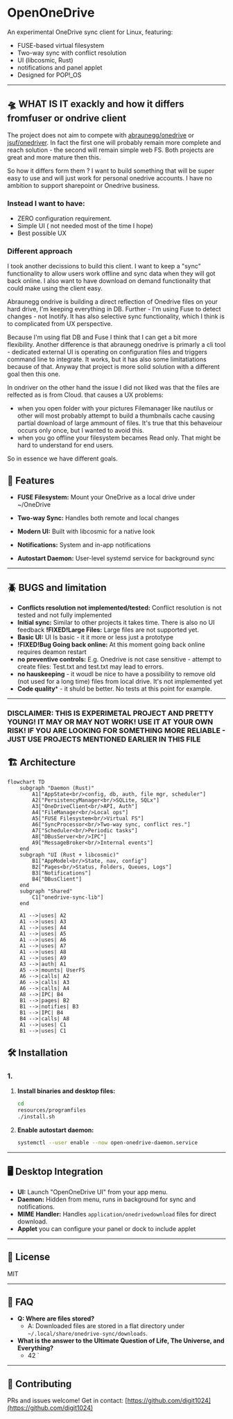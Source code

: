 # OpenOneDrive

An experimental OneDrive sync client for Linux, featuring:
- FUSE-based virtual filesystem
- Two-way sync with conflict resolution
- UI (libcosmic, Rust)
- notifications and panel applet 
- Designed for POP!_OS

---
## 🛸 WHAT IS IT exackly and how it differs fromfuser or ondrive client 
The project does not aim to compete with [abraunegg/onedrive](https://github.com/abraunegg/onedrive) or [jsuf/onedriver](https://github.com/jstaf/onedriver). 
In fact the first one will probably remain more complete and reach solution - the second will remain simple web FS. Both projects are great and more mature then this. 

So how it differs form them ? 
I want to build something that will be super easy to use and will just work for personal onedrive accounts.
I have no ambition to support sharepoint or Onedrive business.

### Instead I want to have: 
   - ZERO configuration requirement. 
   - Simple UI ( not needed most of the time I hope)
   - Best possible UX


### Different approach
I took another decissions to build this client. I want to keep a "sync" functionality to allow users work offline and sync data when they will got back online. 
I also want to have download on demand functionality  that could make using the client easy. 

Abraunegg ondrive is building a  direct reflection of Onedrive files on your hard drive, I'm keeping everything in DB. Further - I'm using Fuse to detect changes - not Inotify.
It has also selective sync functionality, which I think is to complicated from UX perspective. 

Because I'm using flat DB and Fuse I think that  I can get a bit more flexibility. Another difference is that abraunegg onedrive is primarly a cli tool - dedicated external UI is operating on configuration files and triggers command line to integrate. It works, but it has also some limitatiations because of that.
Anyway that project is more solid solution with a different goal then this one. 

In ondriver on the other hand the issue I did not liked was that the files are relfected as is from Cloud.
that causes a UX problems: 
- when you open folder with your pictures Filemanager like nautilus or other will most probably attempt to build a thumbnails cache causing partial download of large ammount of files. It's true that this behaveiour occurs only once, but I wanted to avoid this. 
- when you go offline your filesystem becames Read only. That might be hard to understand for end users. 

So in essence we have different goals.





## 🚀 Features
- **FUSE Filesystem:** Mount your OneDrive as a local drive under ~/OneDrive
- **Two-way Sync:** Handles both remote and local changes

- **Modern UI:** Built with libcosmic for a native look
- **Notifications:** System and in-app notifications
- **Autostart Daemon:** User-level systemd service for background sync

---

## 🪲 BUGS and limitation
- **Conflicts resolution not implemented/tested:**  Conflict resolution is not tested and not fully implemented 
- **Initial sync:** Similar to other projects it takes time. There is also no UI feedback
**!FIXED!Large Files:**  Large files are not supported yet.
- **Basic UI:** UI Is basic - it it more or less just a prototype
- **!FIXED!Bug Going back online:** At this moment going back online requires deamon restart
- **no preventive controls:** E.g. Onedrive is not case sensitive - attempt to create files: Test.txt and test.txt may lead to errors. 
- **no hauskeeping** - it woudl be nice to have a possibility to remove old (not used for a long time) files from local drive. It's not implemented yet
- **Code quality*** - it shuld be better. No tests at this point for example. 

---

### DISCLAIMER: THIS IS EXPERIMETAL PROJECT AND PRETTY YOUNG! IT MAY OR MAY NOT WORK! USE IT AT YOUR OWN RISK! IF YOU ARE LOOKING FOR SOMETHING MORE RELIABLE - JUST USE PROJECTS MENTIONED EARLIER IN THIS FILE

## 🏗️ Architecture

```mermaid
flowchart TD
    subgraph "Daemon (Rust)"
        A1["AppState<br/>config, db, auth, file mgr, scheduler"]
        A2["PersistencyManager<br/>SQLite, SQLx"]
        A3["OneDriveClient<br/>API, Auth"]
        A4["FileManager<br/>Local ops"]
        A5["FUSE Filesystem<br/>Virtual FS"]
        A6["SyncProcessor<br/>Two-way sync, conflict res."]
        A7["Scheduler<br/>Periodic tasks"]
        A8["DBusServer<br/>IPC"]
        A9["MessageBroker<br/>Internal events"]
    end
    subgraph "UI (Rust + libcosmic)"
        B1["AppModel<br/>State, nav, config"]
        B2["Pages<br/>Status, Folders, Queues, Logs"]
        B3["Notifications"]
        B4["DBusClient"]
    end
    subgraph "Shared"
        C1["onedrive-sync-lib"]
    end

    A1 -->|uses| A2
    A1 -->|uses| A3
    A1 -->|uses| A4
    A1 -->|uses| A5
    A1 -->|uses| A6
    A1 -->|uses| A7
    A1 -->|uses| A8
    A1 -->|uses| A9
    A3 -->|auth| A1
    A5 -->|mounts| UserFS
    A6 -->|calls| A2
    A6 -->|calls| A3
    A6 -->|calls| A4
    A8 -->|IPC| B4
    B1 -->|pages| B2
    B1 -->|notifies| B3
    B1 -->|IPC| B4
    B4 -->|calls| A8
    A1 -->|uses| C1
    B1 -->|uses| C1
```

## 🛠️ Installation

### 1. 
 
1. **Install binaries and desktop files:**
   ```sh
   cd 
   resources/programfiles
   ./install.sh 
   ```
2. **Enable autostart daemon:**
   ```sh
   systemctl --user enable --now open-onedrive-daemon.service
   ```
---

## 🖥️ Desktop Integration
- **UI:** Launch "OpenOneDrive UI" from your app menu.
- **Daemon:** Hidden from menu, runs in background for sync and notifications.
- **MIME Handler:** Handles `application/onedrivedownload` files for direct download.
- **Applet** you can configure your panel or dock to include applet 

---


## 📝 License
MIT

---

## 🙋 FAQ

- **Q: Where are files stored?**
  - A: Downloaded files are stored in a flat directory under `~/.local/share/onedrive-sync/downloads`.
- **What is the answer  to the Ultimate Question of Life, The Universe, and Everything?**
  - 42 
`  
---

## 🤝 Contributing
PRs and issues welcome! 
Get in contact: [https://github.com/digit1024](https://github.com/digit1024)



